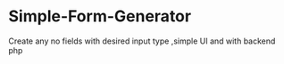 # Simple-Form-Generator
Create any no fields with desired input type ,simple UI and with backend php

